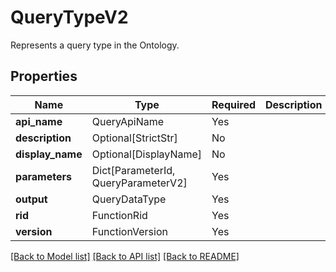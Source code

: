 # QueryTypeV2

Represents a query type in the Ontology.

## Properties
| Name | Type | Required | Description |
| ------------ | ------------- | ------------- | ------------- |
**api_name** | QueryApiName | Yes |  |
**description** | Optional[StrictStr] | No |  |
**display_name** | Optional[DisplayName] | No |  |
**parameters** | Dict[ParameterId, QueryParameterV2] | Yes |  |
**output** | QueryDataType | Yes |  |
**rid** | FunctionRid | Yes |  |
**version** | FunctionVersion | Yes |  |


[[Back to Model list]](../../../README.md#models-v2-link) [[Back to API list]](../../../README.md#documentation-for-api-endpoints) [[Back to README]](../../../README.md)
